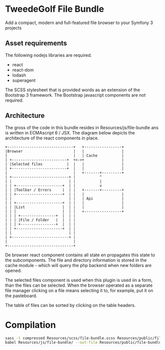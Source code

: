 # TweedeGolf File Bundle

Add a compact, modern and full-featured file browser to your Symfony 3 projects

## Asset requirements

The following nodejs libraries are required.

- react
- react-dom
- lodash
- superagent

The SCSS stylesheet that is provided words as an extension of the Bootstrap 3 framework.
The Bootstrap javascript components are not required.


## Architecture

The gross of the code in this bundle resides in Resources/js/file-bundle ans is written
in ECMAscript 6 / JSX. The diagram below depicts the architecture of the react components in place.

    +------------------------------+   +-----------------+
    |Browser                       |   |                 |
    |                              |   | Cache           |
    | +-------------------------+  +<->+                 |
    | |Selected files           |  |   |                 |
    | +-------------------------+  |   |                 |
    |                              |   +-------+---------+
    | +--------------------------+ |           ^
    | |                          | |           |
    | | +---------------------+  | |           v
    | | |Toolbar / Errors     |  | |   +-------+---------+
    | | +---------------------+  | |   |                 |
    | |                          | |   | Api             |
    | | +---------------------+  | |   |                 |
    | | |List                 |  | |   |                 |
    | | |                     |  | |   +-----------------+
    | | | +----------------+  |  | |
    | | | |File / Folder   |  |  | |
    | | | +----------------+  |  | |
    | | +---------------------+  | |
    | |                          | |
    | +--------------------------+ |
    |                              |
    +------------------------------+

De browser react component contains all state en propagates this state to the subcomponents.
The file and directory information is stored in the cache module - which will query the php
backend when new folders are opened.

The selected files component is used when this plugin is used iin a form, than the files can
be selected. When the browser operated as a separate file manager clicking on a file means
selecting it to, for example, put it on the pasteboard.

The table of files can be sorted by clicking on the table headers.

# Compilation

```bash
sass -t compressed Resources/scss/file-bundle.scss Resources/public/file-bundle.css
babel Resources/js/file-bundle/ --out-file Resources/public/file-bundle.js --presets=es2015,react --minified
```

